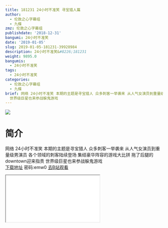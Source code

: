 ```yaml
---
title: 181231 24小时不准笑 寻宝猎人篇
author:
  - 伦敦之心字幕组
  - 九條
zmz: 伦敦之心字幕组
publishdate: '2018-12-31'
bangumi: 24小时不准笑
date: '2019-01-05'
slug: 2019-01-05-181231-39928984
description: 24小时不准笑&#8226;181231
weight: 9895.0
bangumis:
  - 24小时不准笑
tags:
  - 24小时不准笑
categories:
  - 伦敦之心字幕组
  - 九條
brief: 网络 24小时不准笑 本期的主题是寻宝猎人 众多刺客一举袭来 从人气女演员到重量级男演员 各个领域的刺客陆续登场 集结豪华阵容的游戏大比拼 拖了后腿的downtown迎来指责
  世界级巨星也来参战躲鬼游戏
---
```

![](https://i.imgur.com/RrovTju.jpg)
# 简介  
网络
24小时不准笑 本期的主题是寻宝猎人 众多刺客一举袭来 从人气女演员到重量级男演员 各个领域的刺客陆续登场 集结豪华阵容的游戏大比拼 拖了后腿的downtown迎来指责 世界级巨星也来参战躲鬼游戏  
[下载地址](https://pan.baidu.com/s/1VBZS6JV4J8dokqPy5rfAZQ) 密码:emw0
[去B站观看](https://www.bilibili.com/video/av39928984/)
<div class ="resp-container"><iframe class="testiframe" src="//player.bilibili.com/player.html?aid=39928984"", scrolling="no", allowfullscreen="true" > </iframe></div> 
